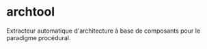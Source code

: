 archtool
========

Extracteur automatique d'architecture à base de composants pour le paradigme procédural.
